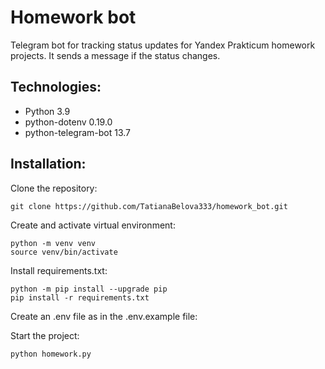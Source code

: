 # Homework bot
Telegram bot for tracking status updates for Yandex Prakticum homework projects.
It sends a message if the status changes.

## Technologies:

* Python 3.9
* python-dotenv 0.19.0
* python-telegram-bot 13.7

## Installation:

Clone the repository:

```
git clone https://github.com/TatianaBelova333/homework_bot.git
```

Create and activate virtual environment:

```
python -m venv venv
source venv/bin/activate
```
Install requirements.txt:
```
python -m pip install --upgrade pip
pip install -r requirements.txt
```
Create an .env file as in the .env.example file:

Start the project:
```
python homework.py
```
